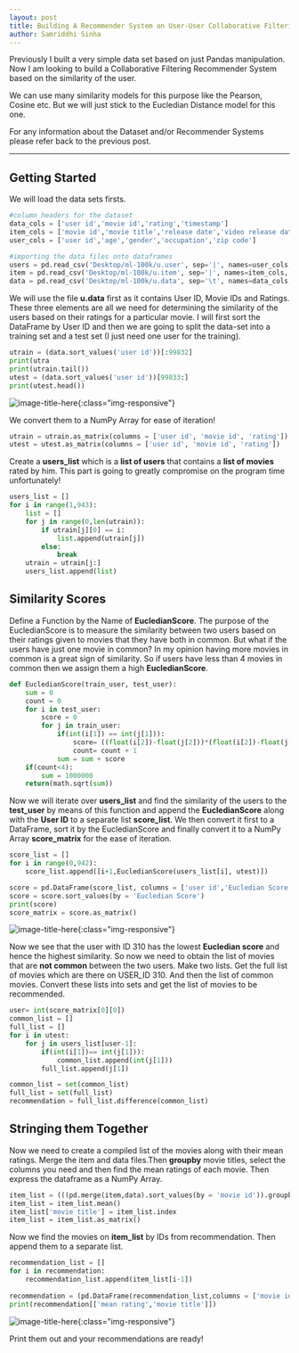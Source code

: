 ```yaml
---
layout: post
title: Building A Recommender System on User-User Collaborative Filtering (MovieLens DataSet)
author: Samriddhi Sinha
---
```

Previously I built a very simple data set based on just Pandas manipulation. Now I am looking to build a Collaborative Filtering Recommender System based on the similarity of the user.

We can use many similarity models for this purpose like the Pearson, Cosine etc. But we will just stick to the Eucledian Distance model for this one.

For any information about the Dataset and/or Recommender Systems please refer back to the previous post.

-----

## Getting Started

We will load the data sets firsts.
```python
#column headers for the dataset
data_cols = ['user id','movie id','rating','timestamp']
item_cols = ['movie id','movie title','release date','video release date','IMDb URL','unknown','Action','Adventure','Animation','Childrens','Comedy','Crime','Documentary','Drama','Fantasy','Film-Noir','Horror','Musical','Mystery','Romance ','Sci-Fi','Thriller','War' ,'Western']
user_cols = ['user id','age','gender','occupation','zip code']

#importing the data files onto dataframes 
users = pd.read_csv('Desktop/ml-100k/u.user', sep='|', names=user_cols, encoding='latin-1')
item = pd.read_csv('Desktop/ml-100k/u.item', sep='|', names=item_cols, encoding='latin-1')
data = pd.read_csv('Desktop/ml-100k/u.data', sep='\t', names=data_cols, encoding='latin-1')
```
We will use the file **u.data** first as it contains User ID, Movie IDs and Ratings. These three elements are all we need for determining the similarity of the users based on their ratings for a particular movie. I will first sort the DataFrame by User ID and then we are going to split the data-set into a training set and a test set (I just need one user for the training).

```python
utrain = (data.sort_values('user id'))[:99832]
print(utra
print(utrain.tail())
utest = (data.sort_values('user id'))[99833:]
print(utest.head())
```
![image-title-here](https://acodeforthought.files.wordpress.com/2016/12/screenshot-from-2016-12-29-11-50-13.png){:class="img-responsive"}

We convert them to a NumPy Array for ease of iteration!
```python
utrain = utrain.as_matrix(columns = ['user id', 'movie id', 'rating'])
utest = utest.as_matrix(columns = ['user id', 'movie id', 'rating'])
```
Create a **users_list** which is a **list of users** that contains a **list of movies** rated by him. This part is going to greatly compromise on the program time unfortunately!

```python
users_list = []
for i in range(1,943):
    list = []
    for j in range(0,len(utrain)):
        if utrain[j][0] == i:
            list.append(utrain[j])    
        else:
            break
    utrain = utrain[j:]
    users_list.append(list) 
```

## Similarity Scores
Define a Function by the Name of **EucledianScore**. The purpose of the EucledianScore is to measure the similarity between two users based on their ratings given to movies that they have both in common. But what if the users have just one movie in common? In my opinion having more movies in common is a great sign of similarity. So if users have less than 4 movies in common then we assign them a high **EucledianScore**.

```python
def EucledianScore(train_user, test_user):
    sum = 0
    count = 0
    for i in test_user:
        score = 0
        for j in train_user:
            if(int(i[1]) == int(j[1])):
                score= ((float(i[2])-float(j[2]))*(float(i[2])-float(j[2])))
                count= count + 1        
            sum = sum + score
    if(count<4):
        sum = 1000000           
    return(math.sqrt(sum))
```
Now we will iterate over **users_list** and find the similarity of the users to the **test_user** by means of this function and append the **EucledianScore** along with the **User ID** to a separate list **score_list**. We then convert it first to a DataFrame, sort it by the EucledianScore and finally convert it to a NumPy Array **score_matrix** for the ease of iteration.

```python
score_list = []               
for i in range(0,942):
    score_list.append([i+1,EucledianScore(users_list[i], utest)])

score = pd.DataFrame(score_list, columns = ['user id','Eucledian Score'])
score = score.sort_values(by = 'Eucledian Score')
print(score)
score_matrix = score.as_matrix()
```

![image-title-here](https://acodeforthought.files.wordpress.com/2016/12/screenshot-from-2016-12-29-14-13-031.png){:class="img-responsive"}

Now we see that the user with ID 310 has the lowest **Eucledian score** and hence the highest similarity. So now we need to obtain the list of movies that are **not common** between the two users. Make two lists. Get the full list of movies which are there on USER_ID 310. And then the list of common movies. Convert these lists into sets and get the list of movies to be recommended.

```python
user= int(score_matrix[0][0])
common_list = []
full_list = []
for i in utest:
    for j in users_list[user-1]:
        if(int(i[1])== int(j[1])):
            common_list.append(int(j[1]))
        full_list.append(j[1])

common_list = set(common_list)  
full_list = set(full_list)
recommendation = full_list.difference(common_list)
```
## Stringing them Together

Now we need to create a compiled list of the movies along with their mean ratings. Merge the item and data files.Then **groupby** movie titles, select the columns you need and then find the mean ratings of each movie. Then express the dataframe as a NumPy Array.

```python
item_list = (((pd.merge(item,data).sort_values(by = 'movie id')).groupby('movie title')))['movie id', 'movie title', 'rating']
item_list = item_list.mean()
item_list['movie title'] = item_list.index
item_list = item_list.as_matrix()
```
Now we find the movies on **item_list** by IDs from recommendation. Then append them to a separate list.

```python
recommendation_list = []
for i in recommendation:
    recommendation_list.append(item_list[i-1])
    
recommendation = (pd.DataFrame(recommendation_list,columns = ['movie id','mean rating' ,'movie title'])).sort_values(by = 'mean rating', ascending = False)
print(recommendation[['mean rating','movie title']])
```
![image-title-here](https://acodeforthought.files.wordpress.com/2016/12/screenshot-from-2016-12-29-16-41-54.png?w=740){:class="img-responsive"}

Print them out and your recommendations are ready!